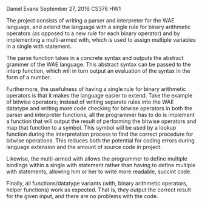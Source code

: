 Daniel Evans
September 27, 2016
CS376 HW1

The project consists of writing a parser and interpreter for the WAE language, and extend the language with a single rule for binary arithmetic operators (as opposed to a new rule for each binary operator) and by implementing a multi-armed with, which is used to assign multiple variables in a single with statement. 

The parse function takes in a concrete syntax and outputs the abstract grammer of the WAE language. This abstract syntax can be passed to the interp function, which will in turn output an evaluation of the syntax in the form of a number.

Furthermore, the usefulness of having a single rule for binary arithmetic operators is that it makes the language easier to extend. Take the example of bitwise operators; instead of writing separate rules into the WAE datatype and writing more code checking for bitwise operators in both the parser and interpreter functions, all the programmer has to do is implement a function that will output the result of performing the bitwise operators and map that function to a symbol. This symbol will be used by a lookup function during the interpretation process to find the correct procedure for bitwise operations. This reduces both the potential for coding errors during language extension and the amount of source code in project. 

Likewise, the multi-armed with allows the programmer to define multiple bindings within a single with statement rather than having to define multiple with statements, allowing him or her to write more readable, succint code.

Finally, all functions/datatype variants (with, binary arithmetic operators, helper functions) work as expected. That is, they output the correct result for the given input, and there are no problems with the code.  
